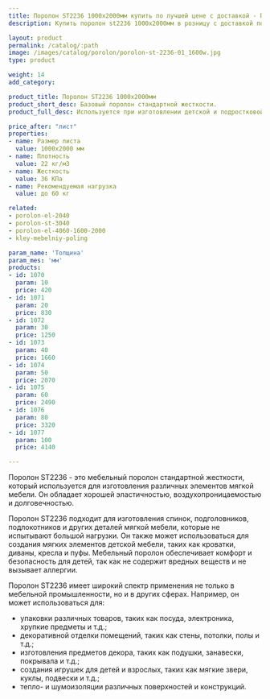 ```yaml
---
title: Поролон ST2236 1000х2000мм купить по лучшей цене с доставкой - Поролоныч
description: Купить поролон st2236 1000х2000мм в розницу с доставкой по Москве в интернет-магазине Поролоныча.

layout: product
permalink: /catalog/:path
image: /images/catalog/porolon/porolon-st-2236-01_1600w.jpg
type: product

weight: 14
add_category: 

product_title: Поролон ST2236 1000х2000мм
product_short_desc: Базовый поролон стандартной жесткости.
product_full_desc: Используется при изготовлении детской и подростковой мебели, подушек, подлокотников, спинок.

price_after: "лист"
properties:
- name: Размер листа
  value: 1000х2000 мм
- name: Плотность
  value: 22 кг/м3
- name: Жесткость
  value: 36 КПа
- name: Рекомендуемая нагрузка
  value: до 60 кг

related:
- porolon-el-2040
- porolon-st-3040
- porolon-el-4060-1600-2000
- kley-mebelniy-poling

param_name: 'Толщина'
param_mes: 'мм'
products:
- id: 1070
  param: 10
  price: 420
- id: 1071
  param: 20
  price: 830
- id: 1072
  param: 30
  price: 1250
- id: 1073
  param: 40
  price: 1660
- id: 1074
  param: 50
  price: 2070
- id: 1075
  param: 60
  price: 2490
- id: 1076
  param: 80
  price: 3320
- id: 1077
  param: 100
  price: 4140

---
```

Поролон ST2236 - это мебельный поролон стандартной жесткости, который используется для изготовления различных элементов мягкой мебели. Он обладает хорошей эластичностью, воздухопроницаемостью и долговечностью. 

Поролон ST2236 подходит для изготовления спинок, подголовников, подлокотников и других деталей мягкой мебели, которые не испытывают большой нагрузки. Он также может использоваться для создания мягких элементов детской мебели, таких как кроватки, диваны, кресла и пуфы. Мебельный поролон обеспечивает комфорт и безопасность для детей, так как не содержит вредных веществ и не вызывает аллергии.

Поролон ST2236 имеет широкий спектр применения не только в мебельной промышленности, но и в других сферах. Например, он может использоваться для:

- упаковки различных товаров, таких как посуда, электроника, хрупкие предметы и т.д.;
- декоративной отделки помещений, таких как стены, потолки, полы и т.д.;
- изготовления предметов декора, таких как подушки, занавески, покрывала и т.д.;
- создания игрушек для детей и взрослых, таких как мягкие звери, куклы, подвески и т.д.;
- тепло- и шумоизоляции различных поверхностей и конструкций.